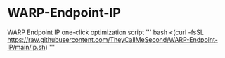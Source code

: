 # WARP-Endpoint-IP
WARP Endpoint IP one-click optimization script
'''
bash <(curl -fsSL https://raw.githubusercontent.com/TheyCallMeSecond/WARP-Endpoint-IP/main/ip.sh)
'''
